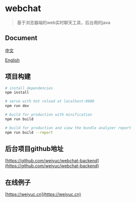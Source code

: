 # webchat

> 基于浏览器端的web实时聊天工具，后台用的java
## Document
[中文](https://github.com/weiyuc/webchat/blob/master/README.md)

[English](https://github.com/weiyuc/webchat/blob/master/README_EN.md)

## 项目构建

``` bash
# install dependencies
npm install

# serve with hot reload at localhost:8080
npm run dev

# build for production with minification
npm run build

# build for production and view the bundle analyzer report
npm run build --report
```

## 后台项目github地址
[https://github.com/weiyuc/webchat-backend](https://github.com/weiyuc/webchat-backend)

## 在线例子
[https://weiyuc.cn](https://weiyuc.cn)
